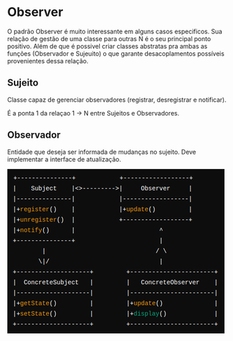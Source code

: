 # Observer
O padrão Observer é muito interessante em alguns casos especificos. Sua relação de gestão de uma classe para outras N é o seu principal ponto positivo. Além de que é possivel criar classes abstratas pra ambas as funções (Observador e Sujeuito) o que garante desacoplamentos possíveis provenientes dessa relação.

## Sujeito
Classe capaz de gerenciar observadores (registrar, desregistrar e notificar).

É a ponta 1 da relaçao 1 -> N entre Sujeitos e Observadores.


## Observador
Entidade que deseja ser informada de mudanças no sujeito. Deve implementar a interface de atualização.

![ExemploObserver](https://github.com/otavioabreu27/CPP_OOP_PATTERNS/blob/main/media/ObserverExample.png)
